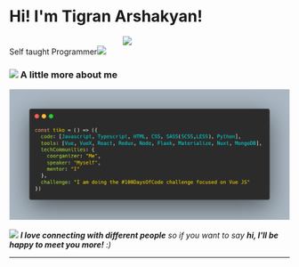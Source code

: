 <h1>Hi! I'm Tigran Arshakyan!</h1>
<img align='right' src="https://media.giphy.com/media/ZVik7pBtu9dNS/giphy.gif" width="300">
<p></br>Self taught Programmer<img src="https://media.giphy.com/media/WUlplcMpOCEmTGBtBW/giphy.gif" width="30"> 
</em></p>

### <img src="https://media.giphy.com/media/VgCDAzcKvsR6OM0uWg/giphy.gif" width="50"> A little more about me  

<img src="./carbon (2).png" >

<img src="https://media.giphy.com/media/LnQjpWaON8nhr21vNW/giphy.gif" width="60"> <em><b>I love connecting with different people</b> so if you want to say <b>hi, I'll be happy to meet you more!</b> :) </em>

---

